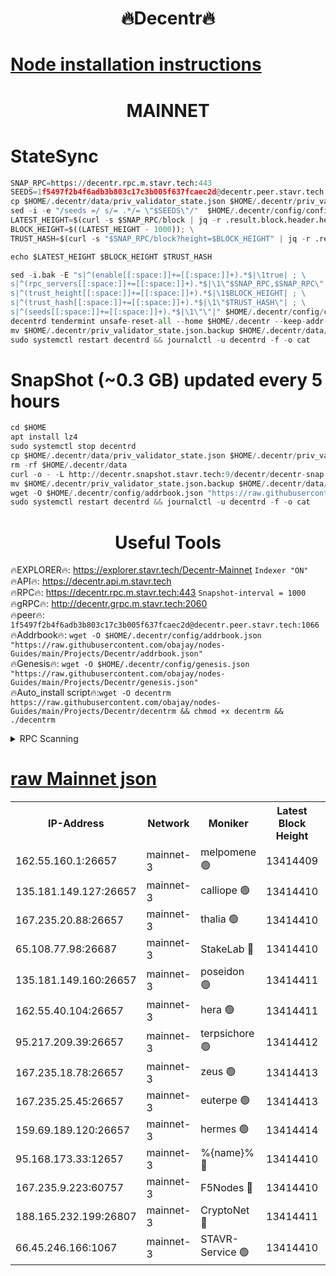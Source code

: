 <h1 align="center"> 🔥Decentr🔥</h1>

[Node installation instructions](https://github.com/obajay/nodes-Guides/tree/main/Projects/Decentr)
=
<h1 align="center"> MAINNET</h1>

# StateSync
```python
SNAP_RPC=https://decentr.rpc.m.stavr.tech:443
SEEDS=1f5497f2b4f6adb3b803c17c3b005f637fcaec2d@decentr.peer.stavr.tech:1066
cp $HOME/.decentr/data/priv_validator_state.json $HOME/.decentr/priv_validator_state.json.backup
sed -i -e "/seeds =/ s/= .*/= \"$SEEDS\"/"  $HOME/.decentr/config/config.toml
LATEST_HEIGHT=$(curl -s $SNAP_RPC/block | jq -r .result.block.header.height); \
BLOCK_HEIGHT=$((LATEST_HEIGHT - 1000)); \
TRUST_HASH=$(curl -s "$SNAP_RPC/block?height=$BLOCK_HEIGHT" | jq -r .result.block_id.hash)

echo $LATEST_HEIGHT $BLOCK_HEIGHT $TRUST_HASH

sed -i.bak -E "s|^(enable[[:space:]]+=[[:space:]]+).*$|\1true| ; \
s|^(rpc_servers[[:space:]]+=[[:space:]]+).*$|\1\"$SNAP_RPC,$SNAP_RPC\"| ; \
s|^(trust_height[[:space:]]+=[[:space:]]+).*$|\1$BLOCK_HEIGHT| ; \
s|^(trust_hash[[:space:]]+=[[:space:]]+).*$|\1\"$TRUST_HASH\"| ; \
s|^(seeds[[:space:]]+=[[:space:]]+).*$|\1\"\"|" $HOME/.decentr/config/config.toml
decentrd tendermint unsafe-reset-all --home $HOME/.decentr --keep-addr-book
mv $HOME/.decentr/priv_validator_state.json.backup $HOME/.decentr/data/priv_validator_state.json
sudo systemctl restart decentrd && journalctl -u decentrd -f -o cat
```
# SnapShot (~0.3 GB) updated every 5 hours
```python
cd $HOME
apt install lz4
sudo systemctl stop decentrd
cp $HOME/.decentr/data/priv_validator_state.json $HOME/.decentr/priv_validator_state.json.backup
rm -rf $HOME/.decentr/data
curl -o - -L http://decentr.snapshot.stavr.tech:9/decentr/decentr-snap.tar.lz4 | lz4 -c -d - | tar -x -C $HOME/.decentr --strip-components 2
mv $HOME/.decentr/priv_validator_state.json.backup $HOME/.decentr/data/priv_validator_state.json
wget -O $HOME/.decentr/config/addrbook.json "https://raw.githubusercontent.com/obajay/nodes-Guides/main/Projects/Decentr/addrbook.json"
sudo systemctl restart decentrd && journalctl -u decentrd -f -o cat
```

 <h1 align="center"> Useful Tools</h1>

🔥EXPLORER🔥:     https://explorer.stavr.tech/Decentr-Mainnet        `Indexer "ON"` \
🔥API🔥:          https://decentr.api.m.stavr.tech \
🔥RPC🔥:          https://decentr.rpc.m.stavr.tech:443              `Snapshot-interval = 1000` \
🔥gRPC🔥:         http://decentr.grpc.m.stavr.tech:2060 \
🔥peer🔥:         `1f5497f2b4f6adb3b803c17c3b005f637fcaec2d@decentr.peer.stavr.tech:1066` \
🔥Addrbook🔥:  `wget -O $HOME/.decentr/config/addrbook.json "https://raw.githubusercontent.com/obajay/nodes-Guides/main/Projects/Decentr/addrbook.json"` \
🔥Genesis🔥:  `wget -O $HOME/.decentr/config/genesis.json "https://raw.githubusercontent.com/obajay/nodes-Guides/main/Projects/Decentr/genesis.json"` \
🔥Auto_install script🔥:`wget -O decentrm https://raw.githubusercontent.com/obajay/nodes-Guides/main/Projects/Decentr/decentrm && chmod +x decentrm && ./decentrm`

<details>
<summary>RPC Scanning</summary>

<h2 align="center"> We scan nodes in real time every 4 hours. And we provide the final result of RPC endpoints.
We cannot influence the operation of these nodes in any way. </h2>


```python
If Voting Power is higher than 0 --> then the Node is a validator of the network and may be subject to attack and be a potential threat to the chain.
```
```python
We marked such validators with a red symbol
```

</details>

[raw Mainnet json](https://rpc-check.decentrm.stavr.tech/decentrm/rpc-decentrm-result.json)
=



<table><tr><th>IP-Address</th><th>Network</th><th>Moniker</th><th>Latest Block Height</th><th>Earliest Block Height</th><th>Catching Up</th><th>Tx Index</th><th>Voting Power</th><th>Scan Time</th></tr><tr><td>162.55.160.1:26657</td><td>mainnet-3</td><td>melpomene 🟢</td><td>13414409</td><td>1688950</td><td>False</td><td>on</td><td>0</td><td>2024-03-20T23:26:50.305969269UTC</td></tr><tr><td>135.181.149.127:26657</td><td>mainnet-3</td><td>calliope 🟢</td><td>13414410</td><td>1688950</td><td>False</td><td>on</td><td>0</td><td>2024-03-20T23:26:54.686733278UTC</td></tr><tr><td>167.235.20.88:26657</td><td>mainnet-3</td><td>thalia 🟢</td><td>13414410</td><td>1688950</td><td>False</td><td>on</td><td>0</td><td>2024-03-20T23:26:57.982860699UTC</td></tr><tr><td>65.108.77.98:26687</td><td>mainnet-3</td><td>StakeLab 🔴</td><td>13414410</td><td>1688950</td><td>False</td><td>on</td><td>5449694</td><td>2024-03-20T23:26:58.286539808UTC</td></tr><tr><td>135.181.149.160:26657</td><td>mainnet-3</td><td>poseidon 🟢</td><td>13414411</td><td>1688950</td><td>False</td><td>on</td><td>0</td><td>2024-03-20T23:27:02.712352095UTC</td></tr><tr><td>162.55.40.104:26657</td><td>mainnet-3</td><td>hera 🟢</td><td>13414411</td><td>1688950</td><td>False</td><td>on</td><td>0</td><td>2024-03-20T23:27:03.230289018UTC</td></tr><tr><td>95.217.209.39:26657</td><td>mainnet-3</td><td>terpsichore 🟢</td><td>13414412</td><td>1688950</td><td>False</td><td>on</td><td>0</td><td>2024-03-20T23:27:07.643172824UTC</td></tr><tr><td>167.235.18.78:26657</td><td>mainnet-3</td><td>zeus 🟢</td><td>13414413</td><td>1688950</td><td>False</td><td>on</td><td>0</td><td>2024-03-20T23:27:11.947483136UTC</td></tr><tr><td>167.235.25.45:26657</td><td>mainnet-3</td><td>euterpe 🟢</td><td>13414413</td><td>1688950</td><td>False</td><td>on</td><td>0</td><td>2024-03-20T23:27:14.198112003UTC</td></tr><tr><td>159.69.189.120:26657</td><td>mainnet-3</td><td>hermes 🟢</td><td>13414414</td><td>1688950</td><td>False</td><td>on</td><td>0</td><td>2024-03-20T23:27:16.447598271UTC</td></tr><tr><td>95.168.173.33:12657</td><td>mainnet-3</td><td>%{name}% 🔴</td><td>13414410</td><td>8964001</td><td>False</td><td>on</td><td>4280625</td><td>2024-03-20T23:26:55.464894528UTC</td></tr><tr><td>167.235.9.223:60757</td><td>mainnet-3</td><td>F5Nodes 🔴</td><td>13414410</td><td>12380001</td><td>False</td><td>off</td><td>562</td><td>2024-03-20T23:26:55.706617421UTC</td></tr><tr><td>188.165.232.199:26807</td><td>mainnet-3</td><td>CryptoNet 🔴</td><td>13414411</td><td>13242001</td><td>False</td><td>off</td><td>916353</td><td>2024-03-20T23:27:02.981538564UTC</td></tr><tr><td>66.45.246.166:1067</td><td>mainnet-3</td><td>STAVR-Service 🟢</td><td>13414410</td><td>13413001</td><td>False</td><td>on</td><td>0</td><td>2024-03-20T23:26:55.217992273UTC</td></tr></table>
